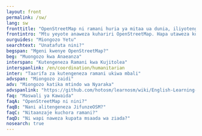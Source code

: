 ```yaml
---
layout: front
permalink: /sw/
lang: sw
fronttitle: "OpenStreetMap ni ramani huria ya mitaa ua dunia, iliyotengenezwa na jamii inayokua ya wachora ramani."
frontintro: "Mtu yeyote anaweza kuhariri OpenStreetMap. Hapa utaweza kujifunza jinsi JifunzeOSM inatoa urahisi wa kuelewa, muongozo wa hatua kwa hatua kwa ajili yako kuanza kuchangia kwenye OpenStreetMap na kutumia OpenStreetMap, pia na kutumia data za OpenStreetMap. Kama ungependa kuendesha mafunzo ya OpenStreetMap, tazama rasilimali ya kufundishia JifunzeOSM"
ourguides: "Miongozo Yetu"
searchtext: "Unatafuta nini?"
begspan: "Mgeni kwenye OpenStreetMap?"
beg: "Muongozo kwa Anaeanza"
interspan: "Kutengeneza Ramani kwa Kujitolea"
interspanlink: /en/coordination/humanitarian
inter: "Taarifa za kutengeneza ramani ukiwa mbali"
advspan: "Miongozo zaidi"
adv: "Miongozo katika mtindo wa Nyaraka"
advspanlink: "https://github.com/hotosm/learnosm/wiki/English-Learning-Guides/"
faq: "Maswali ya Kawaida"
faqA: "OpenStreetMap ni nini?"
faqB: "Nani alitengeneza JifunzeOSM?"
faqC: "Nitaanzaje kuchora ramani?"
faqD: "Ni wapi naweza kupata msaada wa ziada?"
nosearch: true
---
```

